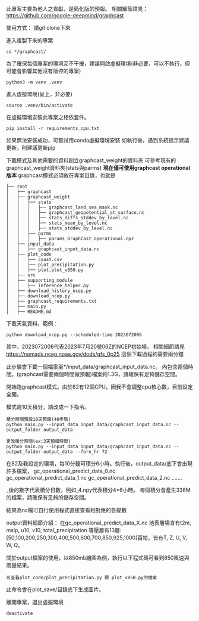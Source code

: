 此專案主要為他人之貢獻，是簡化版的預報。
相關細節請見：https://github.com/google-deepmind/graphcast

使用方式：
請git clone下來

進入複製下來的專案
``` 
cd */graphcast/
```

為了確保每個專案的環境互不干擾，建議開啟虛擬環境(非必要，可以不執行，但可能會影響其他沒有版控的專案)
```
python3 -m venv .venv
```

進入虛擬環境(呈上，非必要)
```
source .venv/bin/activate
```

在虛擬環境安裝此專案之相依套件。
```
pip install -r requirements_cpu.txt
```
如果無法安裝成功，可嘗試用conda虛擬環境安裝
如執行後，遇到系統提示建議更新，則建議更新pip

下載模式及其他需要的資料創立graphcast_weight的資料夾
可參考現有的graphcast_weight資料夾(stats與parms)
**現在僅可使用graphcast operational版本**
graphcast模式必須放在專案目錄，也就是
```
├── root
│   ├── graphcast
│   ├── graphcast_weight
│   │   ├── stats
│   │   │   ├── graphcast_land_sea_mask.nc
│   │   │   ├── graphcast_geopotential_at_surface.nc
│   │   │   ├── stats_diffs_stddev_by_level.nc
│   │   │   ├── stats_mean_by_level.nc
│   │   │   ├── stats_stddev_by_level.nc
│   │   ├── parms
│   │   │   ├── params_GraphCast_operational.npz
│   ├── input_data
│   │   ├── graphcast_input_data.nc
│   ├── plot_code
│   │   ├── coast.csv
│   │   ├── plot_precipitation.py
│   │   ├── plot.plot_v850.py
│   ├── src
│   ├── supporting_module
│   │   ├── inference_helper.py
│   ├── download_history_ncep.py
│   ├── download_ncep.py
│   ├── graphcast_requirements.txt
│   ├── main.py
│   ├── README.md
```

下載天氣資料，範例：
```
python download_ncep.py --scheduled-time 2023072006
```
其中，2023072006代表2023年7月20號06Z的NCEP初始場，
相關細節請見 https://nomads.ncep.noaa.gov/dods/gfs_0p25
這個下載過程約需要兩分鐘

此步驟會下載一個檔案至*/input_data/graphcast_input_data.nc。
內包含兩個時間。(graphcast需要兩個時間做預報)檔案約1.3G，請確保有足夠儲存空間。

開始跑graphcast模式。由於82有12個CPU，因我不會調整cpu核心數，目前設定全開。

模式跑10天積分。請改成一下指令。
```
積分時間預設10天預報(40步階)
python main.py --input_data input_data/graphcast_input_data.nc --output_folder output_data

更改積分時間(ex:3天預報時間)
python main.py --input_data input_data/graphcast_input_data.nc --output_folder output_data --fore_hr 72
```

在82及我設定的環境，每10分鐘可積分6小時。執行後，output_data/底下會出現許多檔案，
gc_operational_predict_data_0.nc
gc_operational_predict_data_1.nc
gc_operational_predict_data_2.nc .......


_後的數字代表積分日數，例如_4.npy代表積分4*6小時。
每個積分會產生336M的檔案，請確保有足夠的儲存空間。

結果為nc檔可自行使用程式直接查看相對應的各變數

output資料細節介紹：
在gc_operational_predict_data_X.nc
地表層場含有t2m, mslp, u10, v10, total_precipitation
等壓層有13層:[50,100,200,250,300,400,500,600,700,850,925,1000]百帕，皆有T, Z, U, V, W, Q。

關於output檔案的使用，以850mb繪圖為例，執行以下程式碼可看到850風速與雨量結果。
```
可查看plot_code/plot_precipitation.py 跟 plot_v850.py的檔案
```

此命令會在plot_save/目錄底下生成圖片。

離開專案，退出虛擬環境
```
deactivate
```


